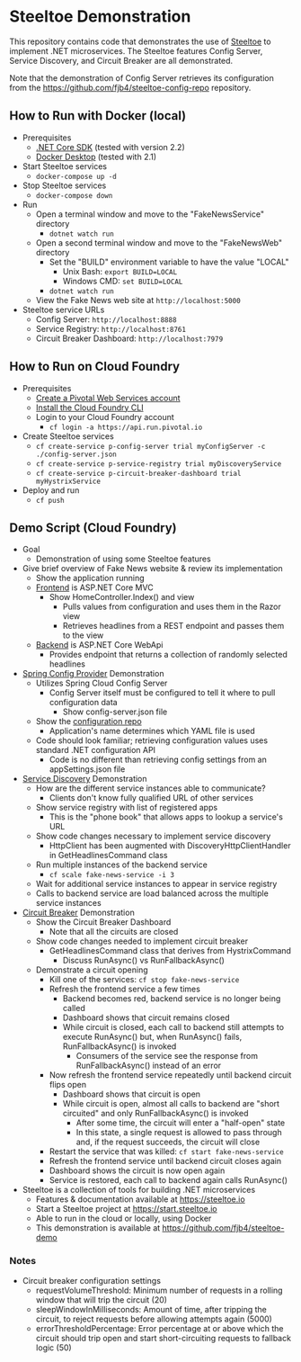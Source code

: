 # Steeltoe Demonstration

This repository contains code that demonstrates the use of [Steeltoe](https://steeltoe.io/) to implement .NET microservices. The Steeltoe features Config Server, Service Discovery, and Circuit Breaker are all demonstrated.

Note that the demonstration of Config Server retrieves its configuration from the https://github.com/fjb4/steeltoe-config-repo repository.

## How to Run with Docker (local)
- Prerequisites
  - [.NET Core SDK](https://dotnet.microsoft.com/download) (tested with version 2.2)
  - [Docker Desktop](https://www.docker.com/products/docker-desktop) (tested with 2.1)
- Start Steeltoe services
  - `docker-compose up -d`
- Stop Steeltoe services
  - `docker-compose down`
- Run
  - Open a terminal window and move to the "FakeNewsService" directory
    - `dotnet watch run`
  - Open a second terminal window and move to the "FakeNewsWeb" directory
    - Set the "BUILD" environment variable to have the value "LOCAL"
      - Unix Bash: `export BUILD=LOCAL`
      - Windows CMD: `set BUILD=LOCAL`
    - `dotnet watch run`
  - View the Fake News web site at `http://localhost:5000`
- Steeltoe service URLs
  - Config Server: `http://localhost:8888`
  - Service Registry: `http://localhost:8761`
  - Circuit Breaker Dashboard: `http://localhost:7979`


## How to Run on Cloud Foundry
- Prerequisites
  - [Create a Pivotal Web Services account](https://run.pivotal.io/)
  - [Install the Cloud Foundry CLI](https://pivotal.io/platform/pcf-tutorials/getting-started-with-pivotal-cloud-foundry/install-the-cf-cli)
  - Login to your Cloud Foundry account
    - `cf login -a https://api.run.pivotal.io`
- Create Steeltoe services
  - `cf create-service p-config-server trial myConfigServer -c ./config-server.json`
  - `cf create-service p-service-registry trial myDiscoveryService`
  - `cf create-service p-circuit-breaker-dashboard trial myHystrixService`
- Deploy and run
  - `cf push`


## Demo Script (Cloud Foundry)
- Goal
  - Demonstration of using some Steeltoe features
- Give brief overview of Fake News website & review its implementation
  - Show the application running
  - [Frontend](http://fake-news-web.cfapps.io) is ASP.NET Core MVC
    - Show HomeController.Index() and view
      - Pulls values from configuration and uses them in the Razor view
      - Retrieves headlines from a REST endpoint and passes them to the view
  - [Backend](http://fake-news-service.cfapps.io/api/headline) is ASP.NET Core WebApi
    - Provides endpoint that returns a collection of randomly selected headlines
- [Spring Config Provider](https://steeltoe.io/app-configuration/get-started/springconfig) Demonstration
  - Utilizes Spring Cloud Config Server
    - Config Server itself must be configured to tell it where to pull configuration data
      - Show config-server.json file
  - Show the [configuration repo](https://github.com/fjb4/steeltoe-config-repo)
    - Application's name determines which YAML file is used
  - Code should look familiar; retrieving configuration values uses standard .NET configuration API
    - Code is no different than retrieving config settings from an appSettings.json file
- [Service Discovery](https://steeltoe.io/service-discovery/get-started/eureka) Demonstration
  - How are the different service instances able to communicate?
    - Clients don't know fully qualified URL of other services
  - Show service registry with list of registered apps
    - This is the "phone book" that allows apps to lookup a service's URL
  - Show code changes necessary to implement service discovery
    - HttpClient has been augmented with DiscoveryHttpClientHandler in GetHeadlinesCommand class
  - Run multiple instances of the backend service
    - `cf scale fake-news-service -i 3`
  - Wait for additional service instances to appear in service registry
  - Calls to backend service are load balanced across the multiple service instances
- [Circuit Breaker](https://steeltoe.io/circuit-breakers/get-started/breaker) Demonstration
  - Show the Circuit Breaker Dashboard
    - Note that all the circuits are closed
  - Show code changes needed to implement circuit breaker
    - GetHeadlinesCommand class that derives from HystrixCommand
      - Discuss RunAsync() vs RunFallbackAsync()
  - Demonstrate a circuit opening
    - Kill one of the services: `cf stop fake-news-service`
    - Refresh the frontend service a few times
      - Backend becomes red, backend service is no longer being called
      - Dashboard shows that circuit remains closed
      - While circuit is closed, each call to backend still attempts to execute RunAsync() but, when RunAsync() fails, RunFallbackAsync() is invoked
        - Consumers of the service see the response from RunFallbackAsync() instead of an error
    - Now refresh the frontend service repeatedly until backend circuit flips open
      - Dashboard shows that circuit is open
      - While circuit is open, almost all calls to backend are "short circuited" and only RunFallbackAsync() is invoked
        - After some time, the circuit will enter a "half-open" state
        - In this state, a single request is allowed to pass through and, if the request succeeds, the circuit will close
    - Restart the service that was killed: `cf start fake-news-service`
    - Refresh the frontend service until backend circuit closes again
    - Dashboard shows the circuit is now open again
    - Service is restored, each call to backend again calls RunAsync()
- Steeltoe is a collection of tools for building .NET microservices
  - Features & documentation available at https://steeltoe.io
  - Start a Steeltoe project at https://start.steeltoe.io
  - Able to run in the cloud or locally, using Docker
  - This demonstration is available at https://github.com/fjb4/steeltoe-demo

### Notes
- Circuit breaker configuration settings
  - requestVolumeThreshold: Minimum number of requests in a rolling window that will trip the circuit (20)
  - sleepWindowInMilliseconds: Amount of time, after tripping the circuit, to reject requests before allowing attempts again (5000)
  - errorThresholdPercentage: Error percentage at or above which the circuit should trip open and start short-circuiting requests to fallback logic (50)
